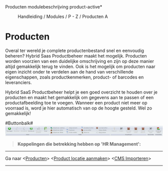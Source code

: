 <properties>
	<page>
		<title>Producten modulebeschrijving</title>
		<description>Producten modulebeschrijving</description>
		<context>product-active*</context>
	</page>
	<menu>
		<position>Handleiding / Modules / P - Z / Producten</position>
		<title>Introductie</title>
		<sort>A</sort>
	</menu>
</properties>

# Producten #
Overal ter wereld je complete productenbestand snel en eenvoudig beheren? Hybrid Saas Productbeheer maakt het mogelijk. Producten worden voorzien van een duidelijke omschrijving en zijn op deze manier altijd gemakkelijk terug te vinden. Ook is het mogelijk om producten naar eigen inzicht onder te verdelen aan de hand van verschillende eigenschappen, zoals productkenmerken, product- of barcodes en leveranciers.

Hybrid SaaS Productbeheer helpt je een goed overzicht te houden over je producten en maakt het gemakkelijk om gegevens aan te passen of een productafbeelding toe te voegen. Wanneer een product niet meer op voorraad is, word je hier automatisch van op de hoogte gesteld. Wel zo gemakkelijk!

#Buttonbalk#
![](images/producten-buttonbalk.jpg)


> **Koppelingen die betrekking hebben op 'HR Management':**

----------
Ga naar <[Producten](http://hybridsaas.support/pages/handleiding/modules/P-Z/Producten-webiste-gewoon/Product)>
<[Product locatie aanmaken](http://hybridsaas.support/pages/handleiding/modules/P-Z/producten/Product-locatie-aanmaken)>
<[CMS Importeren](http://hybridsaas.support/pages/handleiding/modules/P-Z/producten/producten-importeren-cms)>

----------
